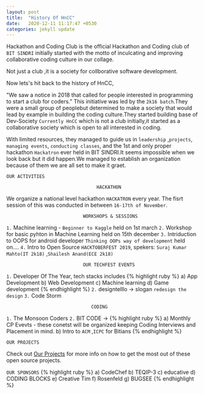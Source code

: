 ```yaml
---
layout: post
title:  "History Of HnCC"
date:   2020-12-11 11:17:47 +0530
categories: jekyll update
---
```

<!-- You’ll find this post in your `_posts` directory. Go ahead and edit it and re-build the site to see your changes. You can rebuild the site in many different ways, but the most common way is to run `jekyll serve`, which launches a web server and auto-regenerates your site when a file is updated.

Jekyll requires blog post files to be named according to the following format:

`YEAR-MONTH-DAY-title.MARKUP`

Where `YEAR` is a four-digit number, `MONTH` and `DAY` are both two-digit numbers, and `MARKUP` is the file extension representing the format used in the file. After that, include the necessary front matter. Take a look at the source for this post to get an idea about how it works.

Jekyll also offers powerful support for code snippets:

{% highlight ruby %}
def print_hi(name)
  puts "Hi, #{name}"
end
print_hi('Tom')
#=> prints 'Hi, Tom' to STDOUT.
{% endhighlight %}

Check out the [Jekyll docs][jekyll-docs] for more info on how to get the most out of Jekyll. File all bugs/feature requests at [Jekyll’s GitHub repo][jekyll-gh]. If you have questions, you can ask them on [Jekyll Talk][jekyll-talk].

[jekyll-docs]: https://jekyllrb.com/docs/home
[jekyll-gh]:   https://github.com/jekyll/jekyll
[jekyll-talk]: https://talk.jekyllrb.com/ -->


Hackathon and Coding Club is the official Hackathon and Coding club of `BIT SINDRI` initially started with the motto of inculcating and improving collaborative coding culture in our collage.

Not just a club ,it is a society for collborative software development.

Now lets's hit back to the history of HnCC,

"We saw a notice in 2018 that called for people interested in programming to start a club for coders." This initiative was led by the `2k16 batch`.They were a small group of peoplebut determined to make a society that would lead by example in building the coding culture.They started building base of Dev-Society `Currently HnCC` which is not a club initially,it started as a collaborative society which is open to all interested in coding.

With limited resources, they managed to guide us in `leadership` ,`projects`, `managing events`, `conducting classes`, and the 1st and only proper hackathon `Hackatron` ever held in BIT SINDRI.It seems impossible when we look back but it did happen.We managed to establish an organization because of them we are all set to make it graet.

`OUR ACTIVITIES`

                                     HACKATHON

We organize a national level hackathon `HACKATRON` every year. The fisrt session of this was conducted in between `16-17th of November`.

                                WORKSHOPS & SESSIONS

`1.` Machine learning - `Beginner to Kaggle` held on 1st march
`2.` Workshop for basic pyhton in Machine Learning held on 15th december
`3.` Intriduction to OOPS for android developer `Thinking OOPs way of development` held on....
`4.` Intro to Open Source `HACKTOBERFEST 2019`, spekers: `Suraj Kumar Mahto(IT 2k18)` ,`Shailesh Anand(ECE 2k18)`

                                OUR TECHFEST EVENTS

`1.` Developer Of The Year, tech stacks includes {% highlight ruby %}
a) App Development
b) Web Development
c) Machine learning
d) Game development
{% endhighlight %}
`2.` designtelllo -> slogan `redesign the design`
`3.` Code Storm

                                   CODING
`1.` The Monsoon Coders
`2.` BIT CODE -> {% highlight ruby %}
a) Monthly CP Evevts - these conetst will be organized keeping Coding Interviews and Placement in mind.
b) Intro to `ACM` ,`ICPC` for Bitians
{% endhighlight %}
                                
`OUR PROJECTS`

Check out [Our Projects][github-link] for more info on how to get the most out of these open source projects.

[github-link]: https://github.com/hnccbits

`OUR SPONSORS`
 {% highlight ruby %}
a) CodeChef
b) TEQIP-3
c) educative
d) CODING BLOCKS
e) Creative Tim
f) Rosenfeld
g) BUGSEE
{% endhighlight %}



